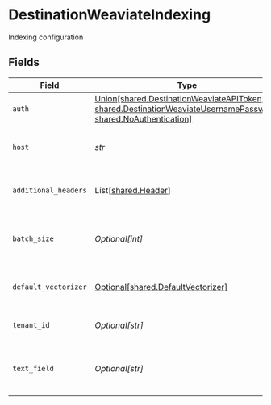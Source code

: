 # DestinationWeaviateIndexing

Indexing configuration


## Fields

| Field                                                                                                                                                                      | Type                                                                                                                                                                       | Required                                                                                                                                                                   | Description                                                                                                                                                                | Example                                                                                                                                                                    |
| -------------------------------------------------------------------------------------------------------------------------------------------------------------------------- | -------------------------------------------------------------------------------------------------------------------------------------------------------------------------- | -------------------------------------------------------------------------------------------------------------------------------------------------------------------------- | -------------------------------------------------------------------------------------------------------------------------------------------------------------------------- | -------------------------------------------------------------------------------------------------------------------------------------------------------------------------- |
| `auth`                                                                                                                                                                     | [Union[shared.DestinationWeaviateAPIToken, shared.DestinationWeaviateUsernamePassword, shared.NoAuthentication]](../../models/shared/destinationweaviateauthentication.md) | :heavy_check_mark:                                                                                                                                                         | Authentication method                                                                                                                                                      |                                                                                                                                                                            |
| `host`                                                                                                                                                                     | *str*                                                                                                                                                                      | :heavy_check_mark:                                                                                                                                                         | The public endpoint of the Weaviate cluster.                                                                                                                               | https://my-cluster.weaviate.network                                                                                                                                        |
| `additional_headers`                                                                                                                                                       | List[[shared.Header](../../models/shared/header.md)]                                                                                                                       | :heavy_minus_sign:                                                                                                                                                         | Additional HTTP headers to send with every request.                                                                                                                        | {"header_key":"X-OpenAI-Api-Key","value":"my-openai-api-key"}                                                                                                              |
| `batch_size`                                                                                                                                                               | *Optional[int]*                                                                                                                                                            | :heavy_minus_sign:                                                                                                                                                         | The number of records to send to Weaviate in each batch                                                                                                                    |                                                                                                                                                                            |
| `default_vectorizer`                                                                                                                                                       | [Optional[shared.DefaultVectorizer]](../../models/shared/defaultvectorizer.md)                                                                                             | :heavy_minus_sign:                                                                                                                                                         | The vectorizer to use if new classes need to be created                                                                                                                    |                                                                                                                                                                            |
| `tenant_id`                                                                                                                                                                | *Optional[str]*                                                                                                                                                            | :heavy_minus_sign:                                                                                                                                                         | The tenant ID to use for multi tenancy                                                                                                                                     |                                                                                                                                                                            |
| `text_field`                                                                                                                                                               | *Optional[str]*                                                                                                                                                            | :heavy_minus_sign:                                                                                                                                                         | The field in the object that contains the embedded text                                                                                                                    |                                                                                                                                                                            |